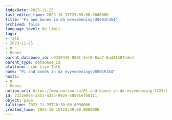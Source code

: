 ```yaml
---
indexDate: 2023-11-25
last_edited_time: 2023-10-15T23:05:00.0000000
title: "Pi and bones in da evvveeening\U0001F3A4"
archived: false
language_level: No limit
tags:
- Talk
- 2023-11-25
- π
- Bones
parent_database_id: e9339446-880f-4ef0-8ad7-8ad1f507dded
parent_type: database_id
platform: Line Live Talk
name: "Pi and bones in da evvveeening\U0001F3A4"
hosts:
- π
- Bones
notion_url: https://www.notion.so/Pi-and-bones-in-da-evvveeening-7223e894aa51432b892e58501ef68111
id: 7223e894-aa51-432b-892e-58501ef68111
object: page
talktime: 2023-11-25T20:30:00.0000000
created_time: 2023-10-15T22:39:00.0000000
---
```



   
   
   
   

   
























